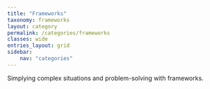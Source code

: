 ```yaml
---
title: "Frameworks"
taxonomy: frameworks
layout: category
permalink: /categories/frameworks
classes: wide
entries_layout: grid
sidebar:
    nav: "categories"
---
```

Simplying complex situations and problem-solving with frameworks.